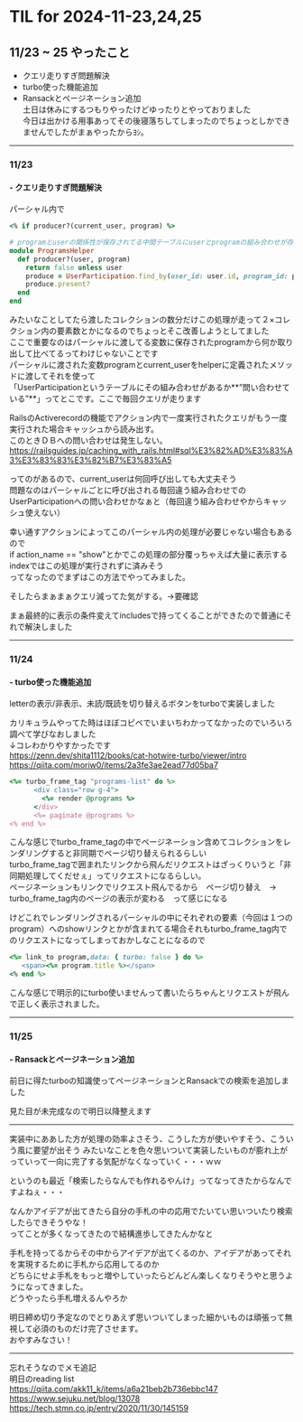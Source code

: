# TIL for 2024-11-23,24,25
## 11/23 ~ 25 やったこと
- クエリ走りすぎ問題解決<br>
- turbo使った機能追加<br>
- Ransackとページネーション追加<br>
土日は休みにするつもりやったけどゆったりとやっておりました<br>
今日は出かける用事あってその後寝落ちしてしまったのでちょっとしかできませんでしたがまぁやったからﾖｼ。<br>

---

### 11/23
#### - クエリ走りすぎ問題解決
パーシャル内で<br>
```Ruby
<% if producer?(current_user, program) %>
```
```Ruby
# programとuserの関係性が保存されてる中間テーブルにuserとprogramの組み合わせが存在してるかを確認することでprogramの編集権限があるか確認してる
module ProgramsHelper
  def producer?(user, program)
    return false unless user
    produce = UserParticipation.find_by(user_id: user.id, program_id: program.id)
    produce.present?
  end
end
```
みたいなことしてたら渡したコレクションの数分だけこの処理が走って２×コレクション内の要素数とかになるのでちょっとそこ改善しようとしてました<br>
ここで重要なのはパーシャルに渡してる変数に保存されたprogramから何か取り出して比べてるってわけじゃないことです<br>
パーシャルに渡された変数programとcurrent_userをhelperに定義されたメソッドに渡してそれを使って<br>
「UserParticipationというテーブルにその組み合わせがあるか**”問い合わせている”**」ってとこです。ここで毎回クエリが走ります<br>

RailsのActiverecordの機能でアクション内で一度実行されたクエリがもう一度実行された場合キャッシュから読み出す。<br>
このときＤＢへの問い合わせは発生しない。<br>
https://railsguides.jp/caching_with_rails.html#sql%E3%82%AD%E3%83%A3%E3%83%83%E3%82%B7%E3%83%A5

ってのがあるので、current_userは何回呼び出しても大丈夫そう<br>
問題なのはパーシャルごとに呼び出される毎回違う組み合わせでのUserParticipationへの問い合わせかなぁと（毎回違う組み合わせやからキャッシュ使えない）<br>

幸い通すアクションによってこのパーシャル内の処理が必要じゃない場合もあるので<br>
if action_name == "show"とかでこの処理の部分覆っちゃえば大量に表示するindexではこの処理が実行されずに済みそう<br>
ってなったのでまずはこの方法でやってみました。<br>

そしたらまぁまぁクエリ減ってた気がする。→要確認<br>

まぁ最終的に表示の条件変えてincludesで持ってくることができたので普通にそれで解決しました<br>

---

### 11/24
#### - turbo使った機能追加
letterの表示/非表示、未読/既読を切り替えるボタンをturboで実装しました<br>

カリキュラムやってた時はほぼコピペでいまいちわかってなかったのでいろいろ調べて学びなおしました<br>
↓コレわかりやすかったです<br>
https://zenn.dev/shita1112/books/cat-hotwire-turbo/viewer/intro<br>
https://qiita.com/moriw0/items/2a3fe3ae2ead77d05ba7

```Ruby
<%= turbo_frame_tag "programs-list" do %>
      <div class="row g-4">
        <%= render @programs %>
      </div>
      <%= paginate @programs %>
<% end %>
```
こんな感じでturbo_frame_tagの中でページネーション含めてコレクションをレンダリングすると非同期でページ切り替えられるらしい<br>
turbo_frame_tagで囲まれたリンクから飛んだリクエストはざっくりいうと「非同期処理してくだせぇ」ってリクエストになるらしい。<br>
ページネーションもリンクでリクエスト飛んでるから　ページ切り替え　→　turbo_frame_tag内のページの表示が変わる　って感じになる<br>

けどこれでレンダリングされるパーシャルの中にそれぞれの要素（今回は１つのprogram）へのshowリンクとかが含まれてる場合それもturbo_frame_tag内でのリクエストになってしまっておかしなことになるので<br>
```Ruby
<%= link_to program,data: { turbo: false } do %>
   <span><%= program.title %></span>
<% end %>
```
こんな感じで明示的にturbo使いませんって書いたらちゃんとリクエストが飛んで正しく表示されました。<br>

---

### 11/25
#### - Ransackとページネーション追加
前日に得たturboの知識使ってページネーションとRansackでの検索を追加しました<br>

見た目が未完成なので明日以降整えます<br>

---

実装中にああした方が処理の効率よさそう、こうした方が使いやすそう、こういう風に要望が出そう
みたいなことを色々思いついて実装したいものが膨れ上がっていって一向に完了する気配がなくなっていく・・・ｗｗ<br>

というのも最近「検索したらなんでも作れるやんけ」ってなってきたからなんですよねぇ・・・<br>

なんかアイデアが出てきたら自分の手札の中の応用でたいてい思いついたり検索したらできそうやな！<br>
ってことが多くなってきたので結構進歩してきたんかなと<br>

手札を持ってるからその中からアイデアが出てくるのか、アイデアがあってそれを実現するために手札から応用してるのか<br>
どちらにせよ手札をもっと増やしていったらどんどん楽しくなりそうやと思うようになってきました。<br>
どうやったら手札増えるんやろか<br>

明日締め切り予定なのでとりあえず思いついてしまった細かいものは頑張って無視して必須のものだけ完了させます。<br>
おやすみなさい！<br>

---

忘れそうなのでメモ追記<br>
明日のreading list<br>
https://qiita.com/akk11_k/items/a6a21beb2b736ebbc147<br>
https://www.sejuku.net/blog/13078
https://tech.stmn.co.jp/entry/2020/11/30/145159